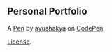 Personal  Portfolio
-------------------


A [Pen](https://codepen.io/ayushakya/pen/eYyXYYx) by [ayushakya](https://codepen.io/ayushakya) on [CodePen](https://codepen.io).

[License](https://codepen.io/license/pen/eYyXYYx).
